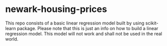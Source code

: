 # newark-housing-prices
This repo consists of a basic linear regression model built by using scikit-learn package. Please note that this is just an info on how to build a linear regression model. This model will not work and shall not be used in the real world. 

